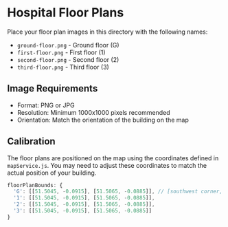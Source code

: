 # Hospital Floor Plans

Place your floor plan images in this directory with the following names:

- `ground-floor.png` - Ground floor (G)
- `first-floor.png` - First floor (1)
- `second-floor.png` - Second floor (2)
- `third-floor.png` - Third floor (3)

## Image Requirements

- Format: PNG or JPG
- Resolution: Minimum 1000x1000 pixels recommended
- Orientation: Match the orientation of the building on the map

## Calibration

The floor plans are positioned on the map using the coordinates defined in `mapService.js`. 
You may need to adjust these coordinates to match the actual position of your building.

```javascript
floorPlanBounds: {
  'G': [[51.5045, -0.0915], [51.5065, -0.0885]], // [southwest corner, northeast corner]
  '1': [[51.5045, -0.0915], [51.5065, -0.0885]],
  '2': [[51.5045, -0.0915], [51.5065, -0.0885]],
  '3': [[51.5045, -0.0915], [51.5065, -0.0885]]
}
```